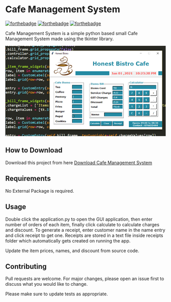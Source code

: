 # Cafe Management System

[![forthebadge](https://forthebadge.com/images/badges/built-with-love.svg)](https://forthebadge.com)
[![forthebadge](https://forthebadge.com/images/badges/built-with-swag.svg)](https://forthebadge.com)
[![forthebadge](https://forthebadge.com/images/badges/made-with-python.svg)](https://forthebadge.com)

Cafe Management System is a simple python based small Cafe Management System made using the tkinter library.

![Alt text](app.png?raw=true "Cafe Management System")

## How to Download

Download this project from here [Download Cafe Management System](https://downgit.github.io/#/home?url=https://github.com/pyGuru123/GUI-Management-Systems/tree/main/Cafe%20Management%20System)

## Requirements

No External Package is required.

## Usage

Double click the application.py to open the GUI application, then enter number of orders 
of each item, finally click calculate to calculate charges and discount. To generate a 
receipt, enter customer name in the name entry and click receipt to get one. Receipts are
stored in a text file inside receipts folder which automatically gets created on 
running the app.

Update the item prices, names, and discount from source code.

## Contributing
Pull requests are welcome. For major changes, please open an issue first to discuss what you would like to change.

Please make sure to update tests as appropriate.